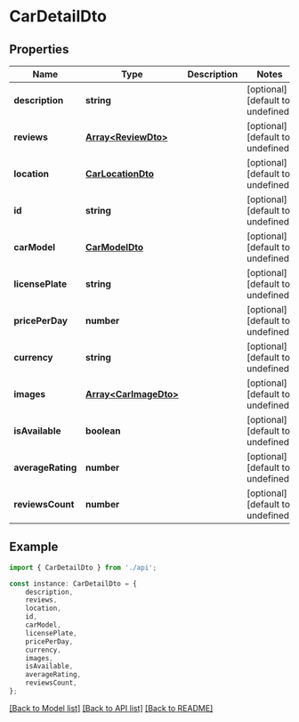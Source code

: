 # CarDetailDto


## Properties

Name | Type | Description | Notes
------------ | ------------- | ------------- | -------------
**description** | **string** |  | [optional] [default to undefined]
**reviews** | [**Array&lt;ReviewDto&gt;**](ReviewDto.md) |  | [optional] [default to undefined]
**location** | [**CarLocationDto**](CarLocationDto.md) |  | [optional] [default to undefined]
**id** | **string** |  | [optional] [default to undefined]
**carModel** | [**CarModelDto**](CarModelDto.md) |  | [optional] [default to undefined]
**licensePlate** | **string** |  | [optional] [default to undefined]
**pricePerDay** | **number** |  | [optional] [default to undefined]
**currency** | **string** |  | [optional] [default to undefined]
**images** | [**Array&lt;CarImageDto&gt;**](CarImageDto.md) |  | [optional] [default to undefined]
**isAvailable** | **boolean** |  | [optional] [default to undefined]
**averageRating** | **number** |  | [optional] [default to undefined]
**reviewsCount** | **number** |  | [optional] [default to undefined]

## Example

```typescript
import { CarDetailDto } from './api';

const instance: CarDetailDto = {
    description,
    reviews,
    location,
    id,
    carModel,
    licensePlate,
    pricePerDay,
    currency,
    images,
    isAvailable,
    averageRating,
    reviewsCount,
};
```

[[Back to Model list]](../README.md#documentation-for-models) [[Back to API list]](../README.md#documentation-for-api-endpoints) [[Back to README]](../README.md)
